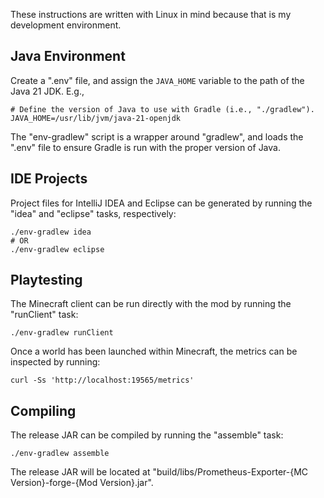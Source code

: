 These instructions are written with Linux in mind because that is my development environment.


Java Environment
----------------

Create a ".env" file, and assign the `JAVA_HOME` variable to the path of the
Java 21 JDK. E.g.,

```shell
# Define the version of Java to use with Gradle (i.e., "./gradlew").
JAVA_HOME=/usr/lib/jvm/java-21-openjdk
```

The "env-gradlew" script is a wrapper around "gradlew", and loads the ".env" file to ensure Gradle is run with the proper version of Java.


IDE Projects
------------

Project files for IntelliJ IDEA and Eclipse can be generated by running the "idea" and "eclipse" tasks, respectively:

```shell
./env-gradlew idea
# OR
./env-gradlew eclipse
```


Playtesting
-----------

The Minecraft client can be run directly with the mod by running the "runClient" task:

```shell
./env-gradlew runClient
```

Once a world has been launched within Minecraft, the metrics can be inspected by running:

```shell
curl -Ss 'http://localhost:19565/metrics'
```


Compiling
---------

The release JAR can be compiled by running the "assemble" task:

```shell
./env-gradlew assemble
```

The release JAR will be located at "build/libs/Prometheus-Exporter-{MC Version}-forge-{Mod Version}.jar".
